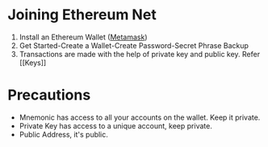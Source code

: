 # Joining Ethereum Net
1. Install an Ethereum Wallet ([Metamask](https://metamask.io/))
2. Get Started-Create a Wallet-Create Password-Secret Phrase Backup
3. Transactions are made with the help of private key and public key. Refer [[Keys]]

# Precautions
- Mnemonic has access to all your accounts on the wallet. Keep it private.
- Private Key has access to a unique account, keep private.
- Public Address, it's public.